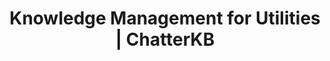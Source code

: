 ---
layout: marketing-solutions
permalink: /solutions/utilities

# SEO and metadata
title: "Knowledge Management for Utilities | ChatterKB"
description: "Transform operational knowledge, maintenance procedures, and regulatory compliance into automated workflows, safety protocols, and service reliability improvements."

# Page content
hero:
  title: "Utility Knowledge That Powers Communities."
  split_title:
    main: "Utility Knowledge"
    highlight: "That Powers Communities."
  description: "Transform operational knowledge, maintenance procedures, and regulatory compliance into automated workflows, safety protocols, and service reliability improvements."
  image: "/assets/images/marketing/hero-image.webp"
  primary_button:
    text: "Try ChatterKB Free"
    url: "https://app.chatterkb.com/auth/signup"
  secondary_button:
    text: "Schedule Demo"
    url: "https://calendar.google.com/calendar/u/0/appointments/schedules/AcZssZ0oYQ10osj27ugUfwOrSoV893uJ-kWPhIKNBhII5bTlwc3j6HdkEunH29TciGeOttFjfxqEn92O"

problems:
  section_title: "Utility Knowledge Challenges"
  items:
    - title: "Critical Infrastructure Knowledge Loss"
      description: "When experienced technicians and engineers retire, decades of system knowledge, troubleshooting expertise, and maintenance insights disappear. New staff struggle to maintain service reliability."
    - title: "Inconsistent Maintenance Procedures"
      description: "Different crews handle similar equipment and situations differently. Without standardized knowledge sharing, service quality varies and safety risks increase across your service territory."
    - title: "Complex Regulatory Compliance"
      description: "Utility regulations require extensive documentation, safety protocols, and environmental reporting. Your team spends valuable time on compliance paperwork instead of infrastructure improvements."

solution:
  title: "From Tribal Knowledge to Operational Excellence"
  description: "ChatterKB captures, organizes, and activates your utility expertise for consistent operations, improved safety, and reliable service delivery."
  image: "/assets/images/marketing/workflow-diagram.webp"
  steps:
    - title: "Capture Operational Knowledge"
      description: "Automatically collect insights from maintenance logs, safety reports, system documentation, and field operations across all service areas."
      image: "/assets/images/marketing/workflow-step1.webp"
      badges:
        - "Maintenance Logs"
        - "Safety Reports"
        - "System Documentation"
        - "Field Operations"
        - "Emergency Procedures"
    - title: "Organize by System"
      description: "AI structures information by infrastructure type, service area, and operational procedure for easy access and consistent application."
      image: "/assets/images/marketing/workflow-step2.webp"
      badges:
        - "Infrastructure Types"
        - "Service Areas"
        - "Safety Protocols"
    - title: "Generate Operational Tools"
      description: "Create maintenance guides, safety procedures, and compliance reports using your institutional operational knowledge."
      image: "/assets/images/marketing/workflow-step3.webp"
      badges:
        - "Maintenance Guides"
        - "Safety Procedures"
        - "Compliance Reports"

features:
  tagline: "CAPTURE • STANDARDIZE • DELIVER"
  title: "Built for Utility Excellence"
  items:
    - icon: "bi-lightning"
      title: "Reliable Service Delivery"
      description: "Ensure consistent maintenance and operations across all service areas. Reduce outages and improve customer satisfaction through standardized procedures."
      image: "/assets/images/marketing/feature-pin.webp"
    - icon: "bi-shield-check"
      title: "Safety Knowledge Preservation"
      description: "Capture critical safety procedures and emergency response protocols. Make life-saving knowledge accessible to all field personnel instantly."
      image: "/assets/images/marketing/feature-docs.webp"
    - icon: "bi-tools"
      title: "Faster Problem Resolution"
      description: "Access troubleshooting knowledge and maintenance history instantly. Reduce service restoration time with proven solutions at your fingertips."
      image: "/assets/images/marketing/feature-sop.webp"
    - icon: "bi-people"
      title: "Accelerated Training"
      description: "New technicians access decades of operational knowledge instantly. Reduce training time and improve service quality from day one."
      image: "/assets/images/marketing/feature-team.webp"

branded_content:
  title: "Turn Utility Expertise Into Community Trust"
  description: "Create branded, public knowledge bases that showcase your utility expertise while building community confidence. Position your utility as the trusted authority in energy and infrastructure."
  image: "/assets/images/marketing/custom-branding.webp"
  features:
    - title: "Custom Utility Branding"
      description: "Add your utility's logo, colors, and custom CSS for complete brand control"
    - title: "Community Trust & Education"
      description: "Build public confidence through valuable energy insights and safety information"
    - title: "Industry Leadership"
      description: "Position your utility as the trusted authority in energy and infrastructure"
    - title: "Customer Self-Service Hub"
      description: "Reduce customer service load with intelligent, branded utility resources"

enterprise:
  title: "Enterprise-Grade Security Without the Enterprise Headaches"
  description: "Deploy ChatterKB on your infrastructure with complete data sovereignty, regulatory compliance, and zero-trust security architecture."

cta:
  title: "Ready to Power Better Service?"
  description: "See how ChatterKB can help your utility deliver more reliable, safer, and efficient service to your communities."
  image: "/assets/images/marketing/product-screenshot.png"
  primary_button:
    text: "Try ChatterKB Free"
    url: "https://app.chatterkb.com/auth/signup"
  secondary_button:
    text: "Schedule Demo"
    url: "https://calendar.google.com/calendar/u/0/appointments/schedules/AcZssZ0oYQ10osj27ugUfwOrSoV893uJ-kWPhIKNBhII5bTlwc3j6HdkEunH29TciGeOttFjfxqEn92O"
--- 